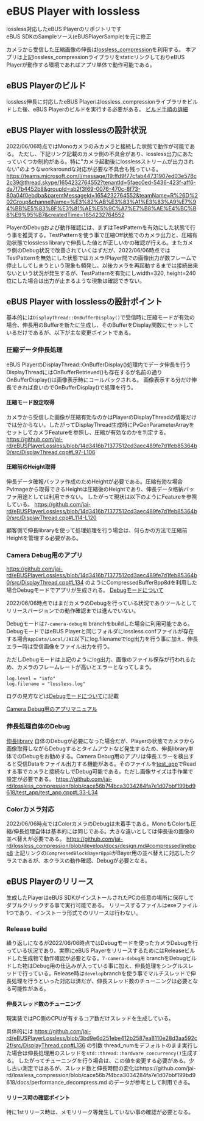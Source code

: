 # eBUS Player with lossless

lossless対応したeBUS Playerのリポジトリです  
eBUS SDKのSampleソース(eBUSPlayerSample)を元に修正

カメラから受信した圧縮画像の伸長は[lossless_compression](https://github.com/jai-rd/lossless_compression)を利用する。
本アプリは上記lossless_compressionライブラリをstaticリンクしておりeBUS Playerが動作する環境であればアプリ単体で動作可能である。

## eBUS Playerのビルド
lossless伸長に対応したeBUS Playerはlossless_compressionライブラリをビルドした後、eBUS Playerのビルドを実行する必要がある。
[ビルド手順の詳細](docs/build.md)

## eBUS Player with losslessの設計状況
2022/06/06時点ではMonoカメラのみカメラと接続した状態で動作が可能である。
ただし、下記リンク記載のカメラ側の不具合があり、lossless出力にあたっていくつか制約がある。特に"カメラ起動後にlosslessストリームが出力されない"のようなworkaroundな対応が必要な不具合も残っている。
https://teams.microsoft.com/l/message/19:ffd9f77cfab44731907ed03e578c2c39@thread.skype/1654232764552?tenantId=5faec0ed-5436-423f-aff6-da7f7b4452b8&groupId=ab2f3f69-0076-470c-8f73-80a04f0ebdba&parentMessageId=1654232764552&teamName=R%26D%202Group&channelName=%E3%82%AB%E3%83%A1%E3%83%A9%E7%94%BB%E5%83%8F%E3%81%AE%E5%9C%A7%E7%B8%AE%E4%BC%B8%E9%95%B7&createdTime=1654232764552

PlayerのDebugおよび動作確認には、まずはTestPatternを有効にした状態で行う事を推奨する。TestPatternを使う事で圧縮Off状態でのカメラ出力と、圧縮有効状態でlossless libraryで伸長した値とが正しいかの確認が行える。またカメラ側のDebug状況で改善されていくはずだが、2022/06/06時点ではTestPatternを無効にした状態ではカメラ/Player間での画像出力が数フレームで停止ししてしまうという現象も頻発し、以後カメラを再起動するまでは接続出来ないという状況が発生するが、TestPatternを有効にしwidth=320, height=240位にした場合は出力が止まるような現象は確認できない。

## eBUS Player with losslessの設計ポイント
基本的には`DisplayThread::OnBufferDisplay()`で受信時に圧縮モードが有効の場合、伸長用のBufferを新たに生成し、そのBufferをDisplay関数にセットしているだけであるが、以下が主な変更ポイントである。

### 圧縮データ伸長処理
eBUS PlayerのDisplayThread::OnBufferDisplay()処理内でデータ伸長を行う  
DisplayThreadにはOnBufferRetrieved()も存在するが名前の通りOnBufferDisplay()は画像表示時にコールバックされる。
画像表示する分だけ伸長できれば良いのでOnBufferDisplay()で処理を行う。

#### 圧縮モード設定取得
カメラから受信した画像が圧縮有効なのかはPlayerのDisplayThreadの情報だけでは分からない。したがってDisplayThread生成時にPvGenParameterArrayをセットしてカメラFeatureを参照し、圧縮が有効なのかを判定する。
https://github.com/jai-rd/eBUSPlayerLossless/blob/14d3416b71377512cd3aec489fe7d1feb85364b0/src/DisplayThread.cpp#L97-L106

#### 圧縮前のHeight取得
伸長データ確報バッファ作成のためHeightが必要である。圧縮有効な場合PvImageから取得できるHeightは圧縮後のHeightであり、伸長データ格納バッファ用途としては利用できない。
したがって現状は以下のようにFeatureを参照している。
https://github.com/jai-rd/eBUSPlayerLossless/blob/14d3416b71377512cd3aec489fe7d1feb85364b0/src/DisplayThread.cpp#L114-L120

顧客側で伸長libraryを使って処理処理を行う場合は、何らかの方法で圧縮前Heightを管理する必要がある。

### Camera Debug用のアプリ
https://github.com/jai-rd/eBUSPlayerLossless/blob/14d3416b71377512cd3aec489fe7d1feb85364b0/src/DisplayThread.cpp#L134
のようにCompressedBufferBpp8dを利用した場合Debugモードでアプリが生成される。
[Debugモードについて](https://github.com/jai-rd/lossless_compression/blob/develop/docs/design_debug.md)

2022/06/06時点ではまだカメラのDebugを行っている状況でありツールとしてリリースバージョンでの動作確認までは進んでいない。

Debugモードは`7-camera-debug用` branchをbuildした場合に利用可能である。DebugモードではeBUS Playerと同じフォルダにlossless.confファイルが存在する場合`AppData/Local/JAI`以下にlog.filenameでlog出力を行う事に加え、伸長エラー時は受信画像をファイル出力を行う。

ただしDebugモードは上記のようにlog出力、画像のファイル保存が行われるため、カメラのフレームレートが高いとエラーとなってしまう。

```
log.level = "info"
log.filename = "lossless.log"
```
ログの見方などは[Debugモードについて](https://github.com/jai-rd/lossless_compression/blob/develop/docs/design_debug.md)に記載

[Camera Debug用のアプリマニュアル](https://jaionline-my.sharepoint.com/:p:/g/personal/nma_jai_com/EdoY_iIC9kVHsnrOtI_AkN8BKN5jgoxANEevs6DLsdadBA)


### 伸長処理自体のDebug
[伸長library](https://github.com/jai-rd/lossless_compression) 自体のDebugが必要になった場合だが、Playerの状態でカメラから画像取得しながらDebugするとタイムアウトなど発生するため、伸長library単体でのDebugをお勧めする。Camera Debug用のアプリは伸長エラーを検出すると受信Dataをファイル出力する機能がある。そのファイルを[test_app](https://github.com/jai-rd/lossless_compression/blob/cace56b7f4bca3034284fa7e1d07bbf199bd9618/test_app/test_app.cpp#L19)でReadする事でカメラと接続なしでDebug可能である。ただし画像サイズは手作業で設定が必要である。
https://github.com/jai-rd/lossless_compression/blob/cace56b7f4bca3034284fa7e1d07bbf199bd9618/test_app/test_app.cpp#L33-L34



### Colorカメラ対応
2022/06/06時点ではColorカメラのDebugは未着手である。MonoもColorも圧縮/伸長処理自体は基本的には同じである。大きな違いとしては伸長後の画像の並べ替えが必要である。
https://github.com/jai-rd/lossless_compression/blob/develop/docs/design.md#compressedlinebpp8
上記リンクの`CompressedBlockBayerBpp8`がBayer用の並べ替えに対応したクラスであるが、本クラスの動作確認、Debugが必要となる。


## eBUS Playerのリリース
生成したPlayerはeBUS SDKがインストールされたPCの任意の場所に保存してダブルクリックする事で実行可能である。
リリースするファイルはexeファイル1つであり、インストーラ形式でのリリースは行わない。

### Release build
繰り返しになるが2022/06/06時点ではDebugモードを使ったカメラDebugを行っている状況であり、実際にeBUS PlayerをリリースするためにはReleaseビルドした生成物で動作確認が必要となる。`7-camera-debug用` branchをDebugビルドした物はDebug用の仕込みが入っている事に加え、伸長処理をシングルスレッドで行っている。Release時は`develop`branchを使う事でマルチスレッドで伸長処理を行うといった対応は済だが、伸長スレッド数のチューニングは必要となる可能性がある。

#### 伸長スレッド数のチューニング
現実装ではPC側のCPUが有するコア数だけスレッドを生成している。

具体的には
https://github.com/jai-rd/eBUSPlayerLossless/blob/3bd9e6d251ebe412b2587ea8110e28d3aa592c2f/src/DisplayThread.cpp#L136
の引数 thread_numをデフォルトのまま実行した場合は伸長処理用のスレッドを`std::thread::hardware_concurrency()`生成する。
したがってチューニングを行う場合は、この値を変更する必要がある。少し古い測定ではあるが、スレッド数と伸長時間の変化はhttps://github.com/jai-rd/lossless_compression/blob/cace56b7f4bca3034284fa7e1d07bbf199bd9618/docs/performance_decompress.md
のデータが参考として利用できる。

#### リリース時の確認ポイント
特に1stリリース時は、メモリリーク等発生していない事の確認が必要となる。

